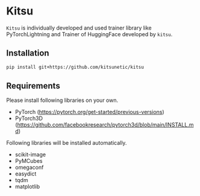 # Kitsu

`Kitsu` is individually developed and used trainer library like PyTorchLightning and Trainer of HuggingFace developed by `kitsu`.


## Installation

```sh
pip install git+https://github.com/kitsunetic/kitsu
```


## Requirements

Please install following libraries on your own.

- PyTorch (https://pytorch.org/get-started/previous-versions)
- PyTorch3D (https://github.com/facebookresearch/pytorch3d/blob/main/INSTALL.md)


Following libraries will be installed automatically.

- scikit-image
- PyMCubes
- omegaconf
- easydict
- tqdm
- matplotlib
